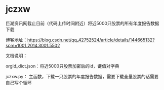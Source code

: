 # jczxw
巨潮资讯网截止目前（代码上传时间附近）将近5000只股票的所有年度报告数据下载


博客地址：https://blog.csdn.net/qq_42752524/article/details/144665132?spm=1001.2014.3001.5502

文档说明：


  orgId_dict.json：将近5000只股票加密后的id，键值对字典

  
  jczxw.py： 主函数，下载一只股票的年度报告数据，需要下载全量股票的话需要自己写个循环
